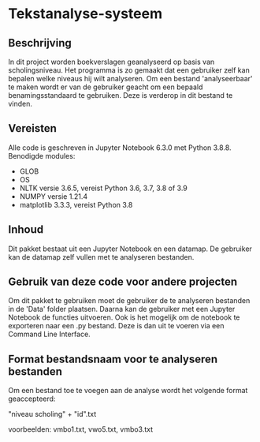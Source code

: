# Tekstanalyse-systeem

## Beschrijving

In dit project worden boekverslagen geanalyseerd op basis van scholingsniveau. 
Het programma is zo gemaakt dat een gebruiker zelf kan bepalen welke niveaus hij wilt analyseren.
Om een bestand 'analyseerbaar' te maken wordt er van de gebruiker geacht om een bepaald benamingsstandaard te gebruiken. 
Deze is verderop in dit bestand te vinden.

## Vereisten
Alle code is geschreven in Jupyter Notebook 6.3.0 met Python 3.8.8. 
Benodigde modules:
- GLOB
- OS
- NLTK versie 3.6.5, vereist Python 3.6, 3.7, 3.8 of 3.9
- NUMPY versie 1.21.4
- matplotlib 3.3.3, vereist Python 3.8

## Inhoud
Dit pakket bestaat uit een Jupyter Notebook en een datamap. De gebruiker kan de datamap zelf vullen met te analyseren bestanden.

## Gebruik van deze code voor andere projecten
Om dit pakket te gebruiken moet de gebruiker de te analyseren bestanden in de 'Data' folder plaatsen.
Daarna kan de gebruiker met een Jupyter Notebook de functies uitvoeren. Ook is het mogelijk om de notebook te exporteren naar een .py bestand. 
Deze is dan uit te voeren via een Command Line Interface.

## Format bestandsnaam voor te analyseren bestanden
Om een bestand toe te voegen aan de analyse wordt het volgende format geaccepteerd:

  "niveau scholing" + "id".txt
  
  voorbeelden: vmbo1.txt, vwo5.txt, vmbo3.txt
